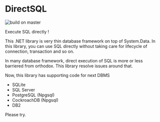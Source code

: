 # DirectSQL
![build on master](https://7k8m.visualstudio.com/DirectSQL/_apis/build/status/DirectSQL-.NET-CI)

Execute SQL directly !

This .NET library is very thin database framework on top of System.Data.
In this library, you can use SQL directly without taking care for lifecycle of connection, transaction and so on.

In many database framework, direct execution of SQL is more or less barriered from orthodox.
This library resolve issues around that.

Now, this library has supporting code for next DBMS
* SQLite
* SQL Server
* PostgreSQL (Npgsql)
* CockroachDB (Npgsql)
* DB2

Please try.
